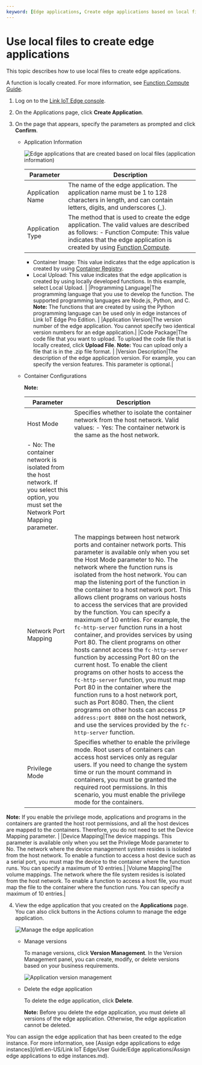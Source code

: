 ```yaml
---
keyword: [Edge applications, Create edge applications based on local files]
---
```


# Use local files to create edge applications

This topic describes how to use local files to create edge applications.

A function is locally created. For more information, see [Function Compute Guide](https://www.alibabacloud.com/help/doc-detail/75152.htm).

1.  Log on to the [Link IoT Edge console](https://iot.console.aliyun.com/le/instance/list).

2.  On the Applications page, click **Create Application**.

3.  On the page that appears, specify the parameters as prompted and click **Confirm**.

    -   Application Information

        ![Edge applications that are created based on local files (application information)](https://static-aliyun-doc.oss-accelerate.aliyuncs.com/assets/img/en-US/5349128851/p65650.png)

        |Parameter|Description|
        |---------|-----------|
        |Application Name|The name of the edge application. The application name must be 1 to 128 characters in length, and can contain letters, digits, and underscores \(\_\).|
        |Application Type|The method that is used to create the edge application. The valid values are described as follows:         -   Function Compute: This value indicates that the edge application is created by using [Function Compute](https://www.alibabacloud.com/help/product/50980.htm).
        -   Container Image: This value indicates that the edge application is created by using [Container Registry](https://www.alibabacloud.com/help/product/60716.htm).
        -   Local Upload: This value indicates that the edge application is created by using locally developed functions.
In this example, select Local Upload. |
        |Programming Language|The programming language that you use to develop the function. The supported programming languages are Node.js, Python, and C. **Note:** The functions that are created by using the Python programming language can be used only in edge instances of Link IoT Edge Pro Edition. |
        |Application Version|The version number of the edge application. You cannot specify two identical version numbers for an edge application.|
        |Code Package|The code file that you want to upload. To upload the code file that is locally created, click **Upload File**. **Note:** You can upload only a file that is in the .zip file format. |
        |Version Description|The description of the edge application version. For example, you can specify the version features. This parameter is optional.|

    -   Container Configurations

        **Note:**

        |Parameter|Description|
        |---------|-----------|
        |Host Mode|Specifies whether to isolate the container network from the host network. Valid values:         -   Yes: The container network is the same as the host network.
        -   No: The container network is isolated from the host network. If you select this option, you must set the Network Port Mapping parameter. |
        |Network Port Mapping|The mappings between host network ports and container network ports. This parameter is available only when you set the Host Mode parameter to No. The network where the function runs is isolated from the host network. You can map the listening port of the function in the container to a host network port. This allows client programs on various hosts to access the services that are provided by the function. You can specify a maximum of 10 entries. For example, the `fc-http-server` function runs in a host container, and provides services by using Port 80. The client programs on other hosts cannot access the `fc-http-server` function by accessing Port 80 on the current host. To enable the client programs on other hosts to access the `fc-http-server` function, you must map Port 80 in the container where the function runs to a host network port, such as Port 8080. Then, the client programs on other hosts can access `IP address:port 8080` on the host network, and use the services provided by the `fc-http-server` function. |
        |Privilege Mode|Specifies whether to enable the privilege mode. Root users of containers can access host services only as regular users. If you need to change the system time or run the mount command in containers, you must be granted the required root permissions. In this scenario, you must enable the privilege mode for the containers.

**Note:** If you enable the privilege mode, applications and programs in the containers are granted the host root permissions, and all the host devices are mapped to the containers. Therefore, you do not need to set the Device Mapping parameter. |
        |Device Mapping|The device mappings. This parameter is available only when you set the Privilege Mode parameter to No. The network where the device management system resides is isolated from the host network. To enable a function to access a host device such as a serial port, you must map the device to the container where the function runs. You can specify a maximum of 10 entries.|
        |Volume Mapping|The volume mappings. The network where the file system resides is isolated from the host network. To enable a function to access a host file, you must map the file to the container where the function runs. You can specify a maximum of 10 entries.|

4.  View the edge application that you created on the **Applications** page. You can also click buttons in the Actions column to manage the edge application.

    ![Manage the edge application](https://static-aliyun-doc.oss-accelerate.aliyuncs.com/assets/img/en-US/5349128851/p65548.png)

    -   Manage versions

        To manage versions, click **Version Management**. In the Version Management panel, you can create, modify, or delete versions based on your business requirements.

        ![Application version management](https://static-aliyun-doc.oss-accelerate.aliyuncs.com/assets/img/en-US/5349128851/p65550.png)

    -   Delete the edge application

        To delete the edge application, click **Delete**.

        **Note:** Before you delete the edge application, you must delete all versions of the edge application. Otherwise, the edge application cannot be deleted.


You can assign the edge application that has been created to the edge instance. For more information, see [Assign edge applications to edge instances](/intl.en-US/Link IoT Edge/User Guide/Edge applications/Assign edge applications to edge instances.md).

